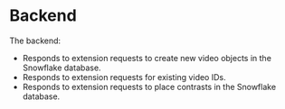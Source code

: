 # Backend

The backend:

- Responds to extension requests to create new video objects in the Snowflake database.
- Responds to extension requests for existing video IDs.
- Responds to extension requests to place contrasts in the Snowflake database.
